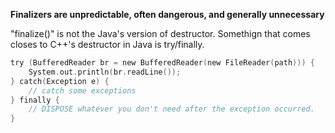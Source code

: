 **Finalizers are unpredictable, often dangerous, and generally unnecessary**

"finalize()" is not the Java's version of destructor. Somethign that comes closes to C++'s destructor in Java is try/finally.

```c
try (BufferedReader br = new BufferedReader(new FileReader(path))) {
	System.out.println(br.readLine());
} catch(Exception e) {
	// catch some exceptions
} finally {
	// DISPOSE whatever you don't need after the exception occurred.
}
```

 
